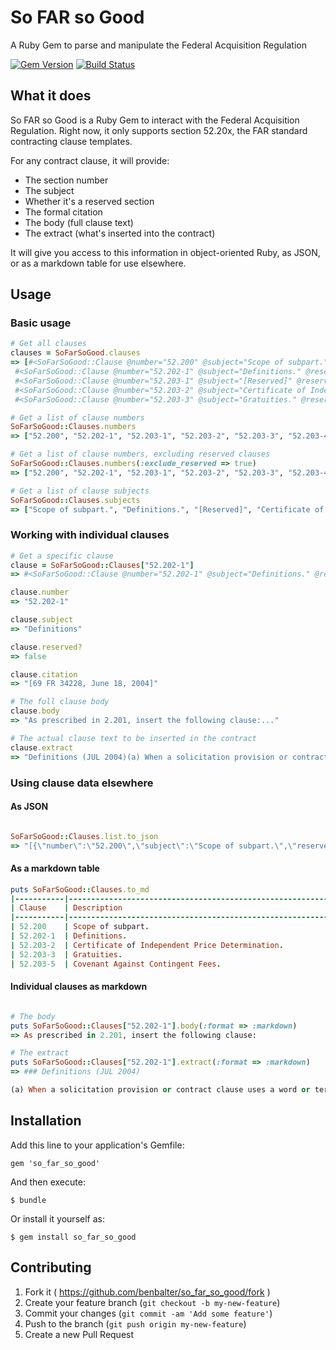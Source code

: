 # So FAR so Good

A Ruby Gem to parse and manipulate the Federal Acquisition Regulation

[![Gem Version](https://badge.fury.io/rb/so_far_so_good.svg)](http://badge.fury.io/rb/so_far_so_good) [![Build Status](https://travis-ci.org/benbalter/so_far_so_good.svg)](https://travis-ci.org/benbalter/so_far_so_good)

## What it does

So FAR so Good is a Ruby Gem to interact with the Federal Acquisition Regulation. Right now, it only supports section 52.20x, the FAR standard contracting clause templates.

For any contract clause, it will provide:

* The section number
* The subject
* Whether it's a reserved section
* The formal citation
* The body (full clause text)
* The extract (what's inserted into the contract)

It will give you access to this information in object-oriented Ruby, as JSON, or as a markdown table for use elsewhere.

## Usage

### Basic usage

```ruby
# Get all clauses
clauses = SoFarSoGood.clauses
=> [#<SoFarSoGood::Clause @number="52.200" @subject="Scope of subpart." @reserved="false",
 #<SoFarSoGood::Clause @number="52.202-1" @subject="Definitions." @reserved="false",
 #<SoFarSoGood::Clause @number="52.203-1" @subject="[Reserved]" @reserved="true",
 #<SoFarSoGood::Clause @number="52.203-2" @subject="Certificate of Independent Price Determination." @reserved="false",
 #<SoFarSoGood::Clause @number="52.203-3" @subject="Gratuities." @reserved="false", ... ]

# Get a list of clause numbers
SoFarSoGood::Clauses.numbers
=> ["52.200", "52.202-1", "52.203-1", "52.203-2", "52.203-3", "52.203-4", "52.203-5", ... ]

# Get a list of clause numbers, excluding reserved clauses
SoFarSoGood::Clauses.numbers(:exclude_reserved => true)
=> ["52.200", "52.202-1", "52.203-1", "52.203-2", "52.203-3", "52.203-4", "52.203-5", ... ]

# Get a list of clause subjects
SoFarSoGood::Clauses.subjects
=> ["Scope of subpart.", "Definitions.", "[Reserved]", "Certificate of Independent Price Determination.", ... ]
```

### Working with individual clauses

```ruby
# Get a specific clause
clause = SoFarSoGood::Clauses["52.202-1"]
=> #<SoFarSoGood::Clause @number="52.202-1" @subject="Definitions." @reserved="false"

clause.number
=> "52.202-1"

clause.subject
=> "Definitions"

clause.reserved?
=> false

clause.citation
=> "[69 FR 34228, June 18, 2004]"

# The full clause body
clause.body
=> "As prescribed in 2.201, insert the following clause:..."

# The actual clause text to be inserted in the contract
clause.extract
=> "Definitions (JUL 2004)(a) When a solicitation provision or contract clause uses a word..."
```

### Using clause data elsewhere

#### As JSON

```ruby

SoFarSoGood::Clauses.list.to_json
=> "[{\"number\":\"52.200\",\"subject\":\"Scope of subpart.\",\"reserverd\":false,\"citation\":..."
```

#### As a markdown table

```ruby
puts SoFarSoGood::Clauses.to_md
|-----------|---------------------------------------------------------------------------------------------------------------------------------------------------------------|
| Clause    | Description                                                                                                                                                   |
|-----------|---------------------------------------------------------------------------------------------------------------------------------------------------------------|
| 52.200    | Scope of subpart.                                                                                                                                             |
| 52.202-1  | Definitions.                                                                                                                                                  |
| 52.203-2  | Certificate of Independent Price Determination.                                                                                                               |
| 52.203-3  | Gratuities.                                                                                                                                                   |
| 52.203-5  | Covenant Against Contingent Fees.                                                                                                                             |
```

#### Individual clauses as markdown

```ruby

# The body
puts SoFarSoGood::Clauses["52.202-1"].body(:format => :markdown)
=> As prescribed in 2.201, insert the following clause:

# The extract
puts SoFarSoGood::Clauses["52.202-1"].extract(:format => :markdown)
=> ### Definitions (JUL 2004)

(a) When a solicitation provision or contract clause uses a word or term that is defined in the Federal Acquisition Regulation (FAR), the word or term has the same meaning as the definition in FAR 2.101 in effect at the time the solicitation was issued, unless— ...
```

## Installation

Add this line to your application's Gemfile:

    gem 'so_far_so_good'

And then execute:

    $ bundle

Or install it yourself as:

    $ gem install so_far_so_good

## Contributing

1. Fork it ( https://github.com/benbalter/so_far_so_good/fork )
2. Create your feature branch (`git checkout -b my-new-feature`)
3. Commit your changes (`git commit -am 'Add some feature'`)
4. Push to the branch (`git push origin my-new-feature`)
5. Create a new Pull Request
